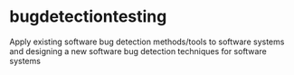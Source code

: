 # bugdetectiontesting
 Apply existing software bug detection methods/tools to software systems and designing a new software bug detection techniques for software systems
